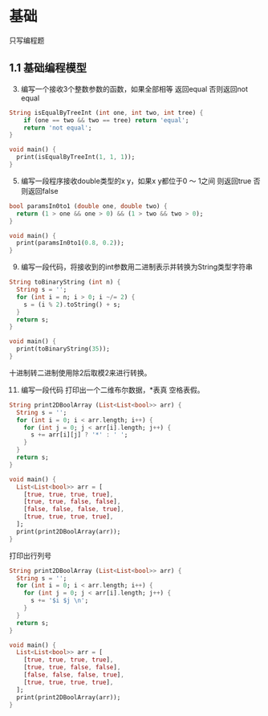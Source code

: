# 基础

只写编程题

## 1.1 基础编程模型

3. 编写一个接收3个整数参数的函数，如果全部相等 返回equal 否则返回not equal

``` dart
String isEqualByTreeInt (int one, int two, int tree) {
    if (one == two && two == tree) return 'equal';
    return 'not equal';
}

void main() {
  print(isEqualByTreeInt(1, 1, 1));
}
```

5. 编写一段程序接收double类型的x y，如果x y都位于0 ～ 1之间 则返回true 否则返回false

``` dart
bool paramsIn0to1 (double one, double two) {
  return (1 > one && one > 0) && (1 > two && two > 0);
}

void main() {
  print(paramsIn0to1(0.8, 0.2));
}
```

9. 编写一段代码，将接收到的int参数用二进制表示并转换为String类型字符串

``` dart
String toBinaryString (int n) {
  String s = '';
  for (int i = n; i > 0; i ~/= 2) {
    s = (i % 2).toString() + s;
  }
  return s;
}

void main() {
  print(toBinaryString(35));
}
```

十进制转二进制使用除2后取模2来进行转换。

11. 编写一段代码 打印出一个二维布尔数据，*表真 空格表假。

``` dart
String print2DBoolArray (List<List<bool>> arr) {
  String s = '';
  for (int i = 0; i < arr.length; i++) {
    for (int j = 0; j < arr[i].length; j++) {
      s += arr[i][j] ? '*' : ' ';
    }
  }
  return s;
}

void main() {
  List<List<bool>> arr = [
    [true, true, true, true],
    [true, true, false, false],
    [false, false, false, true],
    [true, true, true, true],
  ];
  print(print2DBoolArray(arr));
}
```

打印出行列号

``` dart
String print2DBoolArray (List<List<bool>> arr) {
  String s = '';
  for (int i = 0; i < arr.length; i++) {
    for (int j = 0; j < arr[i].length; j++) {
      s += '$i $j \n';
    }
  }
  return s;
}

void main() {
  List<List<bool>> arr = [
    [true, true, true, true],
    [true, true, false, false],
    [false, false, false, true],
    [true, true, true, true],
  ];
  print(print2DBoolArray(arr));
}
```

